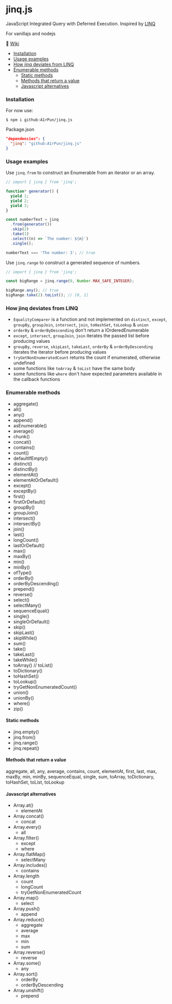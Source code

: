 ﻿# jinq.js

JavaScript Integrated Query with Deferred Execution.
Inspired by [LINQ](https://docs.microsoft.com/en-us/dotnet/api/system.linq.enumerable)

For vanillajs and nodejs

:page_facing_up: [Wiki](https://github.com/A1rPun/jinq.js/wiki)

- [Installation](#installation)
- [Usage examples](#usage-examples)
- [How jinq deviates from LINQ](#how-jinq-deviates-from-linq)
- [Enumerable methods](#enumerable-methods)
  - [Static methods](#static-methods)
  - [Methods that return a value](#methods-that-return-a-value)
  - [Javascript alternatives](#javascript-alternatives)

### Installation

For now use:

```
$ npm i github:A1rPun/jinq.js
```

Package.json
```json
"dependencies": {
  "jinq": "github:A1rPun/jinq.js"
}
```

### Usage examples

Use `jinq.from` to construct an Enumerable from an iterator or an array.

```js
// import { jinq } from 'jinq';

function* generator() {
  yield 1;
  yield 2;
  yield 3;
}

const numberText = jinq
  .from(generator())
  .skip(2)
  .take(1)
  .select((n) => `The number: ${n}`)
  .single();

numberText === 'The number: 3'; // true
```

Use `jinq.range` to construct a generated sequence of numbers.

```js
// import { jinq } from 'jinq';

const bigRange = jinq.range(0, Number.MAX_SAFE_INTEGER);

bigRange.any(); // true
bigRange.take(2).toList(); // [0, 1]
```

### How jinq deviates from LINQ

- `EqualityComparer` is a function and not implemented on `distinct`, `except`, `groupBy`, `groupJoin`, `intersect`, `join`, `toHashSet`, `toLookup` & `union`
- `orderBy` & `orderByDescending` don't return a IOrderedEnumerable
- `except`, `intersect`, `groupJoin`, `join` iterates the passed list before producing values
- `groupBy`, `reverse`, `skipLast`, `takeLast`, `orderBy` & `orderByDescending` iterates the iterator before producing values
- `tryGetNonEnumeratedCount` returns the count if enumerated, otherwise undefined
- some functions like `toArray` & `toList` have the same body
- some functions like `where` don't have expected parameters available in the callback functions

### Enumerable methods

- aggregate()
- all()
- any()
- append()
- asEnumerable()
- average()
- chunk()
- concat()
- contains()
- count()
- defaultIfEmpty()
- distinct()
- distinctBy()
- elementAt()
- elementAtOrDefault()
- except()
- exceptBy()
- first()
- firstOrDefault()
- groupBy()
- groupJoin()
- intersect()
- intersectBy()
- join()
- last()
- longCount()
- lastOrDefault()
- max()
- maxBy()
- min()
- minBy()
- ofType()
- orderBy()
- orderByDescending()
- prepend()
- reverse()
- select()
- selectMany()
- sequenceEqual()
- single()
- singleOrDefault()
- skip()
- skipLast()
- skipWhile()
- sum()
- take()
- takeLast()
- takeWhile()
- toArray() // toList()
- toDictionary()
- toHashSet()
- toLookup()
- tryGetNonEnumeratedCount()
- union()
- unionBy()
- where()
- zip()

#### Static methods

- jinq.empty()
- jinq.from()
- jinq.range()
- jinq.repeat()

#### Methods that return a value

aggregate, all, any, average, contains, count, elementAt,
first, last, max, maxBy, min, minBy, sequenceEqual, single, sum,
toArray, toDictionary, toHashSet, toList, toLookup

#### Javascript alternatives

- Array.at()
  - elementAt
- Array.concat()
  - concat
- Array.every()
  - all
- Array.filter()
  - except
  - where
- Array.flatMap()
  - selectMany
- Array.includes()
  - contains
- Array.length
  - count
  - longCount
  - tryGetNonEnumeratedCount
- Array.map()
  - select
- Array.push()
  - append
- Array.reduce()
  - aggregate
  - average
  - max
  - min
  - sum
- Array.reverse()
  - reverse
- Array.some()
  - any
- Array.sort()
  - orderBy
  - orderByDescending
- Array.unshift()
  - prepend
